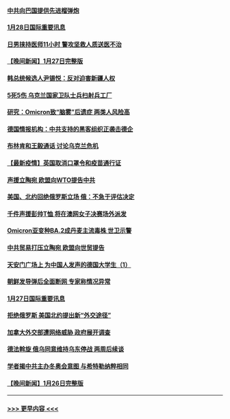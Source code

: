 #### [中共向巴国提供先进榴弹炮](../pages/prog202/a103332622.md?t=01282301) 
#### [1月28日国际重要讯息](../pages/prog202/a103332578.md?t=01282301) 
#### [日男挟持医师11小时 警攻坚救人质送医不治](../pages/prog202/a103332406.md?t=01282301) 
#### [【晚间新闻】1月27日完整版](../pages/prog202/a103332283.md?t=01282301) 
#### [韩总统候选人尹锡悦：反对迫害新疆人权](../pages/prog202/a103332019.md?t=01282301) 
#### [5死5伤 乌克兰国家卫队士兵扫射兵工厂](../pages/prog202/a103332153.md?t=01282301) 
#### [研究：Omicron致“脑雾”后遗症 两类人风险高](../pages/prog202/a103332201.md?t=01282301) 
#### [德国情报机构：中共支持的黑客组织正袭击德企](../pages/prog202/a103332090.md?t=01282301) 
#### [布林肯和王毅通话 讨论乌克兰危机](../pages/prog202/a103331996.md?t=01282301) 
#### [【最新疫情】英国取消口罩令和疫苗通行证](../pages/prog202/a103331977.md?t=01282301) 
#### [声援立陶宛 欧盟向WTO提告中共](../pages/prog202/a103331943.md?t=01282301) 
#### [美国、北约回绝俄罗斯立场 俄：不急于评估决定](../pages/prog202/a103331932.md?t=01282301) 
#### [千件声援彭帅T恤 将在澳网女子决赛场外派发](../pages/prog202/a103331885.md?t=01282301) 
#### [Omicron亚变种BA.2成丹麦主流毒株 世卫示警](../pages/prog202/a103331869.md?t=01282301) 
#### [中共贸易打压立陶宛 欧盟向世贸提告](../pages/prog202/a103331844.md?t=01282301) 
#### [天安门广场上 为中国人发声的德国大学生（1）](../pages/prog202/a103331842.md?t=01282301) 
#### [朝鲜发导弹后全面断网 专家称情况异常](../pages/prog202/a103331819.md?t=01282301) 
#### [1月27日国际重要讯息](../pages/prog202/a103331678.md?t=01282301) 
#### [拒绝俄罗斯 美国北约提出新“外交途径”](../pages/prog202/a103331560.md?t=01282301) 
#### [加拿大外交部遭网络威胁 政府展开调查](../pages/prog202/a103331245.md?t=01282301) 
#### [德法斡旋 俄乌同意维持乌东停战 两周后续谈](../pages/prog202/a103331401.md?t=01282301) 
#### [学者揭中共主办冬奥会意图 与希特勒纳粹相同](../pages/prog202/a103331347.md?t=01282301) 
#### [【晚间新闻】1月26日完整版](../pages/prog202/a103331359.md?t=01282301) 

----
#### [ >>> 更早内容 <<< ](../indexes/prog202-earlier.md)

